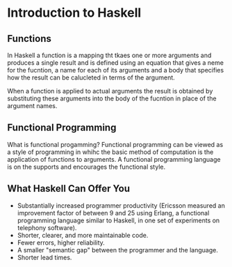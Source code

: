 # Introduction to Haskell

## Functions
In Haskell a function is a mapping tht tkaes one or more arguments and produces a single result and is defined using an equation that gives a neme for the fucntion, a name for each of its arguments and a body that specifies how the result can be calucleted in terms of the argument.

When a function is applied to actual arguments the result is obtained by substituting these arguments into the body of the fucntion in place of the argument names. 

## Functional Programming
What is functional progamming? Functional programming can be viewed as a style of programming in whihc the basic method of computation is the application of functions to arguments. A functional programming language is on the supports and encourages the functional style. 

## What Haskell Can Offer You
- Substantially increased programmer productivity (Ericsson measured an improvement factor of between 9 and 25 using Erlang, a functional programming language similar to Haskell, in one set of experiments on telephony software).
- Shorter, clearer, and more maintainable code.
- Fewer errors, higher reliability.
- A smaller "semantic gap" between the programmer and the language.
- Shorter lead times.
